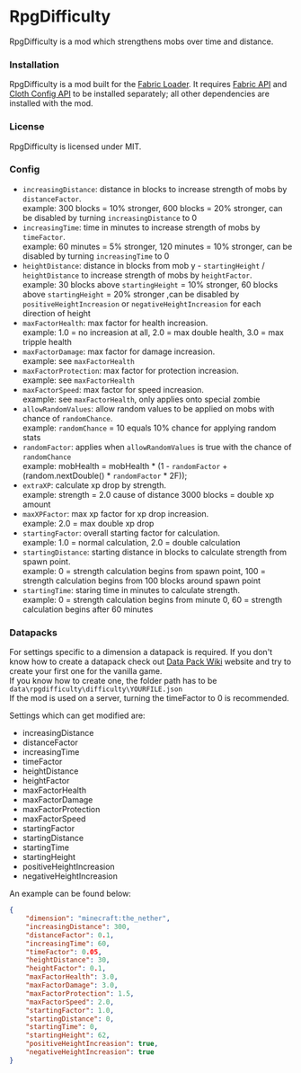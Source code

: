 # RpgDifficulty
RpgDifficulty is a mod which strengthens mobs over time and distance.

### Installation
RpgDifficulty is a mod built for the [Fabric Loader](https://fabricmc.net/). It requires [Fabric API](https://www.curseforge.com/minecraft/mc-mods/fabric-api) and [Cloth Config API](https://www.curseforge.com/minecraft/mc-mods/cloth-config) to be installed separately; all other dependencies are installed with the mod.

### License
RpgDifficulty is licensed under MIT.

### Config
- `increasingDistance`:   distance in blocks to increase strength of mobs by `distanceFactor`. <br>
    example: 300 blocks = 10% stronger, 600 blocks = 20% stronger, can be disabled by turning `increasingDistance` to 0
- `increasingTime`:   time in minutes to increase strength of mobs by `timeFactor`. <br>
    example: 60 minutes = 5% stronger, 120 minutes = 10% stronger, can be disabled by turning `increasingTime` to 0
- `heightDistance`:   distance in blocks from mob y - `startingHeight` / `heightDistance` to increase strength of mobs by `heightFactor`. <br>
    example: 30 blocks above `startingHeight` = 10% stronger, 60 blocks above `startingHeight` = 20% stronger ,can be disabled by `positiveHeightIncreasion` or `negativeHeightIncreasion` for each direction of height
- `maxFactorHealth`:    max factor for health increasion. <br>
    example: 1.0 = no increasion at all, 2.0 = max double health, 3.0 = max tripple health
- `maxFactorDamage`:    max factor for damage increasion. <br>
    example: see `maxFactorHealth`
- `maxFactorProtection`:    max factor for protection increasion. <br>
    example: see `maxFactorHealth`
- `maxFactorSpeed`:    max factor for speed increasion. <br>
    example: see `maxFactorHealth`, only applies onto special zombie
- `allowRandomValues`:  allow random values to be applied on mobs with chance of `randomChance`. <br>
    example: `randomChance` = 10 equals 10% chance for applying random stats
- `randomFactor`:   applies when `allowRandomValues` is true with the chance of `randomChance` <br>
    example:    mobHealth = mobHealth * (1 - `randomFactor` + (random.nextDouble() * `randomFactor` * 2F));
- `extraXP`:    calculate xp drop by strength. <br>
    example:    strength = 2.0 cause of distance 3000 blocks = double xp amount
- `maxXPFactor`:    max xp factor for xp drop increasion. <br>
    example: 2.0 = max double xp drop 
- `startingFactor`: overall starting factor for calculation. <br>
    example: 1.0 = normal calculation, 2.0 = double calculation
- `startingDistance`:   starting distance in blocks to calculate strength from spawn point. <br>
    example: 0 = strength calculation begins from spawn point, 100 = strength calculation begins from 100 blocks around spawn point
- `startingTime`:   staring time in minutes to calculate strength. <br>
    example: 0 = strength calculation begins from minute 0, 60 = strength calculation begins after 60 minutes

### Datapacks

For settings specific to a dimension a datapack is required.
If you don't know how to create a datapack check out [Data Pack Wiki](https://minecraft.fandom.com/wiki/Data_Pack) website and try to create your first one for the vanilla game.\
If you know how to create one, the folder path has to be ```data\rpgdifficulty\difficulty\YOURFILE.json```\
If the mod is used on a server, turning the timeFactor to 0 is recommended.

Settings which can get modified are:
- increasingDistance
- distanceFactor
- increasingTime
- timeFactor
- heightDistance
- heightFactor
- maxFactorHealth
- maxFactorDamage
- maxFactorProtection
- maxFactorSpeed
- startingFactor
- startingDistance
- startingTime
- startingHeight
- positiveHeightIncreasion
- negativeHeightIncreasion

An example can be found below:

```json
{
    "dimension": "minecraft:the_nether",
    "increasingDistance": 300,
    "distanceFactor": 0.1,
    "increasingTime": 60,
    "timeFactor": 0.05,
    "heightDistance": 30,
    "heightFactor": 0.1,
    "maxFactorHealth": 3.0,
    "maxFactorDamage": 3.0,
    "maxFactorProtection": 1.5,
    "maxFactorSpeed": 2.0,
    "startingFactor": 1.0,
    "startingDistance": 0,
    "startingTime": 0,
    "startingHeight": 62,
    "positiveHeightIncreasion": true,
    "negativeHeightIncreasion": true
}
```

